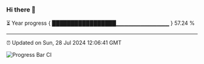 ### Hi there 👋

⏳ Year progress { █████████████████▁▁▁▁▁▁▁▁▁▁▁▁▁ } 57.24 %

---

⏰ Updated on Sun, 28 Jul 2024 12:06:41 GMT

![Progress Bar CI](https://github.com/liununu/liununu/workflows/Progress%20Bar%20CI/badge.svg)
